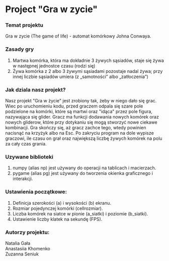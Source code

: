 # Project "Gra w zycie"
### Temat projektu
Gra w zycie (The game of life) - automat komórkowy Johna Conwaya.
### Zasady gry
1. Martwa komórka, która ma dokładnie 3 żywych sąsiadów, staje się żywa w następnej jednostce czasu (rodzi się)  
2. Żywa komórka z 2 albo 3 żywymi sąsiadami pozostaje nadal żywa; przy innej liczbie sąsiadów umiera (z „samotności” albo „zatłoczenia”)
### Jak dziala nasz projekt?
Nasz projekt "Gra w życie" jest zrobiony tak, żeby w niego dało się grac. Wiec po uruchomieniu kodu, przed graczem odpala się szare pole podzielone na komórki, które są martwi oraz "idąca" przez pole figura, nazywająca się glider. Gracz ma funkcji dodawania nowych komórek oraz nowych gliderow, które przy dotykaniu się mogą stworzyć nowe ciekawe kombinacji. Gra skończy się, aż gracz zachce tego, wtedy powinien nacisnąć na krzyżyk albo na Esc. Po zakryciu program na dole wypisze graczowi, ile czasu on grał oraz największą liczbę żywych komórek na polu za cały czas grania.
### Uzywane biblioteki
1. numpy (alias np) jest używany do operacji na tablicach i macierzach.
2. pygame (alias pg) jest używany do tworzenia okienka graficznego i interakcji.
### Ustawienia początkowe:
1. Definicja szerokości (a) i wysokości (b) ekranu.
2. Rozmiar pojedynczej komórki (cellrozmiar).
3. Liczba komórek na siatce w pionie (a_siatki) i poziomie (b_siatki).
4. Ustawienie liczby klatek na sekundę (FPS).
### Autorzy projektu:
Natalia Gała  
Anastasiia Khomenko  
Zuzanna Seniuk  